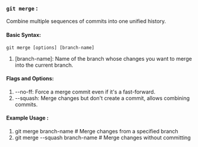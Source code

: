 ### `git merge` : 
Combine multiple sequences of commits into one unified history.


#### Basic Syntax:

`git merge [options] [branch-name]`

1. [branch-name]: Name of the branch whose changes you want to merge into the current branch.

#### Flags and Options:
1. --no-ff: Force a merge commit even if it's a fast-forward.
2. --squash: Merge changes but don't create a commit, allows combining commits.


#### Example Usage :
1. git merge branch-name         # Merge changes from a specified branch
2. git merge --squash branch-name    # Merge changes without committing

